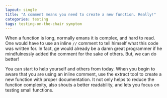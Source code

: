 ```yaml
---
layout: single
title: "A comment means you need to create a new function. Really!"
categories: testing
tags: testing-on-the-chair symptom
---
```


When a function is long, normally emans it is complex, and hard to read. One would have to use an inline `//` comment to tell himself what this code was written for. In fact, ge would already be a damn great programmer if he mindfulnessly added the comment for the sake of others. But, we can do better!

You can start to help yourself and others from today. When you begin to aware that you are using an inline comment, use the  extract tool to create a new function with proper documentation. It not only helps to reduce the function complexity, also shouts a better readability, and lets you focus on testing small functions. 